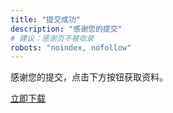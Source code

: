 ```yaml
---
title: "提交成功"
description: "感谢您的提交"
# 建议：感谢页不被收录
robots: "noindex, nofollow"
---
```


<p>感谢您的提交，点击下方按钮获取资料。</p>

<a id="dl-btn" href="#" class="button">立即下载</a>

<script>
  // 根据 URL 查询参数 ?dl=slug 拼出下载地址
  (function () {
    var p = new URLSearchParams(location.search);
    var slug = p.get('dl');                  // 例如 brochure-a4
    var a = document.getElementById('dl-btn');
    if (slug) {
      a.setAttribute('href', '/downloads/' + slug);
    } else {
      // 没有参数就隐藏按钮或跳回首页
      a.style.display = 'none';
    }
  })();
</script>
